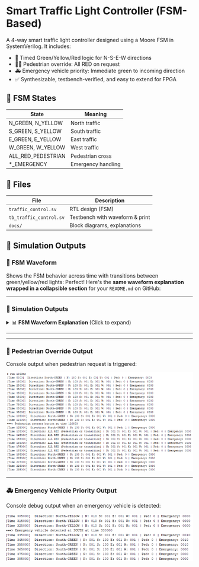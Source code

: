 # Smart Traffic Light Controller (FSM-Based)

A 4-way smart traffic light controller designed using a Moore FSM in SystemVerilog. It includes:

- 🚦 Timed Green/Yellow/Red logic for N-S-E-W directions  
- 🚶‍♂️ Pedestrian override: All RED on request  
- 🚑 Emergency vehicle priority: Immediate green to incoming direction  
- ✅ Synthesizable, testbench-verified, and easy to extend for FPGA

## 🧠 FSM States

| State            | Meaning             |
|------------------|---------------------|
| N_GREEN, N_YELLOW | North traffic       |
| S_GREEN, S_YELLOW | South traffic       |
| E_GREEN, E_YELLOW | East traffic        |
| W_GREEN, W_YELLOW | West traffic        |
| ALL_RED_PEDESTRIAN | Pedestrian cross   |
| *_EMERGENCY       | Emergency handling  |

## 📂 Files

| File                  | Description                      |
|-----------------------|----------------------------------|
| `traffic_control.sv`  | RTL design (FSM)                 |
| `tb_traffic_control.sv`| Testbench with waveform & print |
| `docs/`               | Block diagrams, explanations     |

## 📸 Simulation Outputs

### 🧠 FSM Waveform
Shows the FSM behavior across time with transitions between green/yellow/red lights:
Perfect! Here's the **same waveform explanation wrapped in a collapsible section** for your `README.md` on GitHub:

---

### 📸 Simulation Outputs

<details>
<summary>📊 <strong>FSM Waveform Explanation</strong> (Click to expand)</summary>

<br>

### 🖼️ **FSM Waveform Overview**

![FSM Waveform](waveform1.png)

This waveform illustrates the behavior of the **4-way Smart Traffic Light Controller** over a span of 0 to 990 ns.

---

### 🔄 **Signal Descriptions**

| Signal               | Description                                     |
| -------------------- | ----------------------------------------------- |
| `clk`                | System clock (10ns period)                      |
| `rst_a`              | Active-high reset signal                        |
| `ped_request`        | High when pedestrian presses the request button |
| `emergency_dir[3:0]` | Emergency request from direction (N, S, E, W)   |
| `n_lights[2:0]`      | North signal: 1 = RED, 2 = YELLOW, 4 = GREEN    |
| `s_lights[2:0]`      | South traffic light output                      |
| `e_lights[2:0]`      | East traffic light output                       |
| `w_lights[2:0]`      | West traffic light output                       |

---

### 🕒 **Key Events in the Waveform**

#### 🔹 0 ns to 100 ns: **System Reset**

* `rst_a` is HIGH → All signals are reset.
* Traffic lights initialize to default (North gets green).

---

#### 🔹 \~120 ns: **Pedestrian Request**

* `ped_request` goes HIGH → System transitions to **All RED** (`1`) on all sides.
* Seen as all four `*_lights` go to `001` simultaneously (RED).
* This ensures safe pedestrian crossing for a fixed period (e.g., 5 cycles).

---

#### 🔹 After Pedestrian Phase (\~200 ns onward): **Normal Traffic Cycle Resumes**

* The system continues its predefined FSM cycle:

  1. North → Green → Yellow
  2. South → Green → Yellow
  3. East → Green → Yellow
  4. West → Green → Yellow
* Transitions are visible as:

  * Green (`4`) → Yellow (`2`) → Red (`1`), one direction at a time.

---

#### 🔹 \~360 ns: **Emergency Vehicle Detected**

* `emergency_dir` briefly shows `2` (South emergency).
* FSM gives **South immediate green** (`s_lights = 4`).
* After fixed emergency time, FSM resumes normal cycle.

---

### ✅ Summary

* The waveform clearly shows:

  * FSM responding to pedestrian and emergency events.
  * One direction is active at a time (no conflicts).
  * Transitions are controlled by internal timers.

---

### 📌 Pro Tip for Viewers:

To match values:

* **4 → GREEN**
* **2 → YELLOW**
* **1 → RED**
* Emergency triggers are visible on `emergency_dir`.
* Pedestrian logic is visible through `ped_request`.

</details>

---

---

### 🚶 Pedestrian Override Output

Console output when pedestrian request is triggered:

![Pedestrian Console](pedestrian.png)

---

### 🚑 Emergency Vehicle Priority Output

Console debug output when an emergency vehicle is detected:

![Emergency Vehicle Console](emergencyvehicle.png)
